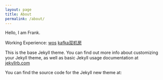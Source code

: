```yaml
---
layout: page
title: About
permalink: /about/
---
```


Hello, I am Frank.


Working Experience:
[wos](https://mp.weixin.qq.com/s/Q8Ffzy-Ad13Rx9Kjg51Gww)
[kafka双机房](https://github.com/frankxieke/frankxieke.github.io/blob/master/doc/%E3%80%9005-%E5%AD%97%E8%8A%82%E8%B7%B3%E5%8A%A8-%E9%BE%9A%E4%BA%91%E9%A3%9E-Kafka%E5%9C%A8%E5%AD%97%E8%8A%82%E8%B7%B3%E5%8A%A8%E7%9A%84%E5%AE%9E%E8%B7%B5%E5%92%8C%E7%81%BE%E5%A4%87%E6%96%B9%E6%A1%88%E3%80%91.pdf)


This is the base Jekyll theme. You can find out more info about customizing your Jekyll theme, as well as basic Jekyll usage documentation at [jekyllrb.com](http://jekyllrb.com/)

You can find the source code for the Jekyll new theme at:
